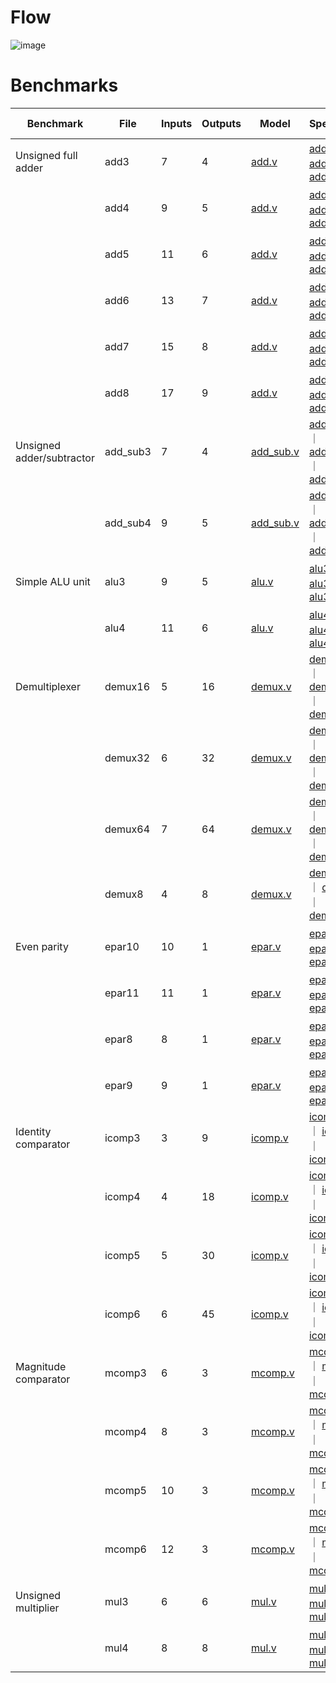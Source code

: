 # Flow

![image](https://user-images.githubusercontent.com/37452722/218266595-855a6232-78a7-4bd0-83dc-d05f6116eda7.png)


# Benchmarks

| Benchmark               |   File        |  Inputs  |  Outputs | Model   | Specification |  Baseline (netlist)      |
|-------------------------|---------------|----------|----------|---------|---------------|-----------------|
|Unsigned full adder      |add3           |        7 |        4 |  [add.v](models/add.v)                              | [add3.pla](pla/add3.pla) ｜ [add3.tt](tt/add3.tt) ｜ [add3.plu](plu/add3.plu)      | [add3.blif](blif/add3.blif)    |
|                         |add4           |        9 |        5 |  [add.v](models/add.v)                              | [add4.pla](pla/add4.pla) ｜ [add4.tt](tt/add4.tt) ｜ [add4.plu](plu/add4.plu)      | [add4.blif](blif/add4.blif)    |
|                         |add5           |       11 |        6 |  [add.v](models/add.v)                              | [add5.pla](pla/add5.pla) ｜ [add5.tt](tt/add5.tt) ｜ [add5.plu](plu/add5.plu)      | [add5.blif](blif/add5.blif)    |
|                         |add6           |       13 |        7 |  [add.v](models/add.v)                              | [add6.pla](pla/add6.pla) ｜ [add6.tt](tt/add6.tt) ｜ [add6.plu](plu/add6.plu)      | [add6.blif](blif/add6.blif)    |
|                         |add7           |       15 |        8 |  [add.v](models/add.v)                              | [add7.pla](pla/add7.pla) ｜ [add7.tt](tt/add7.tt) ｜ [add7.plu](plu/add7.plu)      | [add7.blif](blif/add7.blif)    |
|                         |add8           |       17 |        9 |  [add.v](models/add.v)                              | [add8.pla](pla/add8.pla) ｜ [add8.tt](tt/add8.tt) ｜ [add8.plu](plu/add8.plu)      | [add8.blif](blif/add8.blif)    |
|Unsigned adder/subtractor|add_sub3       |        7 |        4 |  [add_sub.v](models/add_sub.v)                      | [add_sub3.pla](pla/add_sub3.pla) ｜ [add_sub3.tt](tt/add_sub3.tt) ｜ [add_sub3.plu](plu/add_sub3.plu) | [add_sub3.blif](blif/add_sub3.blif) |
|                         |add_sub4       |        9 |        5 |  [add_sub.v](models/add_sub.v)                      | [add_sub4.pla](pla/add_sub4.pla) ｜ [add_sub4.tt](tt/add_sub4.tt) ｜ [add_sub4.plu](plu/add_sub4.plu) | [add_sub4.blif](blif/add_sub4.blif) |
|Simple ALU unit          |alu3           |        9 |        5 |  [alu.v](models/alu.v)                              | [alu3.pla](pla/alu3.pla) ｜ [alu3.tt](tt/alu3.tt) ｜ [alu3.plu](plu/alu3.plu)      | [alu3.blif](blif/alu3.blif)    |
|                         |alu4           |       11 |        6 |  [alu.v](models/alu.v)                              | [alu4.pla](pla/alu4.pla) ｜ [alu4.tt](tt/alu4.tt) ｜ [alu4.plu](plu/alu4.plu)      | [alu4.blif](blif/alu4.blif)    |
|Demultiplexer            |demux16        |        5 |       16 |  [demux.v](models/demux.v)                          | [demux16.pla](pla/demux16.pla) ｜ [demux16.tt](tt/demux16.tt) ｜ [demux16.plu](plu/demux16.plu) | [demux16.blif](blif/demux16.blif) |
|                         |demux32        |        6 |       32 |  [demux.v](models/demux.v)                          | [demux32.pla](pla/demux32.pla) ｜ [demux32.tt](tt/demux32.tt) ｜ [demux32.plu](plu/demux32.plu) | [demux32.blif](blif/demux32.blif) |
|                         |demux64        |        7 |       64 |  [demux.v](models/demux.v)                          | [demux64.pla](pla/demux64.pla) ｜ [demux64.tt](tt/demux64.tt) ｜ [demux64.plu](plu/demux64.plu) | [demux64.blif](blif/demux64.blif) |
|                         |demux8         |        4 |        8 |  [demux.v](models/demux.v)                          | [demux8.pla](pla/demux8.pla) ｜ [demux8.tt](tt/demux8.tt) ｜ [demux8.plu](plu/demux8.plu) | [demux8.blif](blif/demux8.blif) |
|Even parity              |epar10         |       10 |        1 |  [epar.v](models/epar.v)                            | [epar10.pla](pla/epar10.pla) ｜ [epar10.tt](tt/epar10.tt) ｜ [epar10.plu](plu/epar10.plu) | [epar10.blif](blif/epar10.blif) |
|                         |epar11         |       11 |        1 |  [epar.v](models/epar.v)                            | [epar11.pla](pla/epar11.pla) ｜ [epar11.tt](tt/epar11.tt) ｜ [epar11.plu](plu/epar11.plu) | [epar11.blif](blif/epar11.blif) |
|                         |epar8          |        8 |        1 |  [epar.v](models/epar.v)                            | [epar8.pla](pla/epar8.pla) ｜ [epar8.tt](tt/epar8.tt) ｜ [epar8.plu](plu/epar8.plu) | [epar8.blif](blif/epar8.blif)  |
|                         |epar9          |        9 |        1 |  [epar.v](models/epar.v)                            | [epar9.pla](pla/epar9.pla) ｜ [epar9.tt](tt/epar9.tt) ｜ [epar9.plu](plu/epar9.plu) | [epar9.blif](blif/epar9.blif)  |
|Identity comparator      |icomp3         |        3 |        9 |  [icomp.v](models/icomp.v)                          | [icomp3.pla](pla/icomp3.pla) ｜ [icomp3.tt](tt/icomp3.tt) ｜ [icomp3.plu](plu/icomp3.plu) | [icomp3.blif](blif/icomp3.blif) |
|                         |icomp4         |        4 |       18 |  [icomp.v](models/icomp.v)                          | [icomp4.pla](pla/icomp4.pla) ｜ [icomp4.tt](tt/icomp4.tt) ｜ [icomp4.plu](plu/icomp4.plu) | [icomp4.blif](blif/icomp4.blif) |
|                         |icomp5         |        5 |       30 |  [icomp.v](models/icomp.v)                          | [icomp5.pla](pla/icomp5.pla) ｜ [icomp5.tt](tt/icomp5.tt) ｜ [icomp5.plu](plu/icomp5.plu) | [icomp5.blif](blif/icomp5.blif) |
|                         |icomp6         |        6 |       45 |  [icomp.v](models/icomp.v)                          | [icomp6.pla](pla/icomp6.pla) ｜ [icomp6.tt](tt/icomp6.tt) ｜ [icomp6.plu](plu/icomp6.plu) | [icomp6.blif](blif/icomp6.blif) |
|Magnitude comparator     |mcomp3         |        6 |        3 |  [mcomp.v](models/mcomp.v)                          | [mcomp3.pla](pla/mcomp3.pla) ｜ [mcomp3.tt](tt/mcomp3.tt) ｜ [mcomp3.plu](plu/mcomp3.plu) | [mcomp3.blif](blif/mcomp3.blif) |
|                         |mcomp4         |        8 |        3 |  [mcomp.v](models/mcomp.v)                          | [mcomp4.pla](pla/mcomp4.pla) ｜ [mcomp4.tt](tt/mcomp4.tt) ｜ [mcomp4.plu](plu/mcomp4.plu) | [mcomp4.blif](blif/mcomp4.blif) |
|                         |mcomp5         |       10 |        3 |  [mcomp.v](models/mcomp.v)                          | [mcomp5.pla](pla/mcomp5.pla) ｜ [mcomp5.tt](tt/mcomp5.tt) ｜ [mcomp5.plu](plu/mcomp5.plu) | [mcomp5.blif](blif/mcomp5.blif) |
|                         |mcomp6         |       12 |        3 |  [mcomp.v](models/mcomp.v)                          | [mcomp6.pla](pla/mcomp6.pla) ｜ [mcomp6.tt](tt/mcomp6.tt) ｜ [mcomp6.plu](plu/mcomp6.plu) | [mcomp6.blif](blif/mcomp6.blif) |
|Unsigned multiplier      |mul3           |        6 |        6 |  [mul.v](models/mul.v)                              | [mul3.pla](pla/mul3.pla) ｜ [mul3.tt](tt/mul3.tt) ｜ [mul3.plu](plu/mul3.plu)      | [mul3.blif](blif/mul3.blif)    |
|                         |mul4           |        8 |        8 |  [mul.v](models/mul.v)                              | [mul4.pla](pla/mul4.pla) ｜ [mul4.tt](tt/mul4.tt) ｜ [mul4.plu](plu/mul4.plu)      | [mul4.blif](blif/mul4.blif)    |
